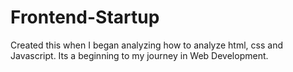 # Frontend-Startup
Created this when I began analyzing how to analyze html, css and Javascript. Its a beginning to my journey in Web Development.

